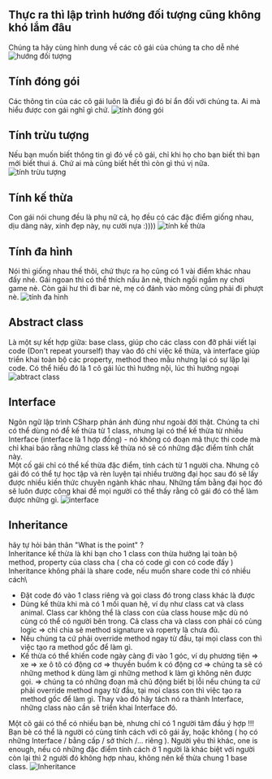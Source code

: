 ## Thực ra thì lập trình hướng đối tượng cũng không khó lắm đâu
Chúng ta hãy cùng hình dung về các cô gái của chúng ta cho dễ nhé
![hướng đối tượng](images/huongdoituong.png)
## Tính đóng gói
Các thông tin của các cô gái luôn là điều gì đó bí ẩn đối với chúng ta. Ai mà hiểu được con gái nghĩ gì chứ.
![tính đóng gói](images/tinhdonggoi.png)
## Tính trừu tượng
Nếu bạn muốn biết thông tin gì đó về cô gái, chỉ khi họ cho bạn biết thì bạn mới biết thui á. Chứ ai mà cũng biết hết thì còn gì thú vị nữa.
![tính trừu tượng](images/tinhtruutuong.png)
## Tính kế thừa
Con gái nói chung đều là phụ nữ cả, họ đều có các đặc điểm giống nhau, dịu dàng này, xinh đẹp này, nụ cười nựa :))))
![tính kế thừa](images/tinhkethua.png)
## Tính đa hình
Nói thì giống nhau thế thôi, chứ thực ra họ cũng có 1 vài điểm khác nhau đấy nhé. Gái ngoan thì có thể thích nấu ăn nè, thích ngồi ngắm ny chơi game nè. Còn gái hư thì đi bar nè, mẹ có đánh vào mông cũng phải đi phượt nè.
![tính đa hình](images/tinhdahinh.png)
## Abstract class
Là một sự kết hợp giữa: base class, giúp cho các class con đỡ phải viết lại code (Don't repeat yourself) thay vào đó chỉ việc kế thừa, và interface giúp triển khai toàn bộ các property, method theo mẫu nhưng lại có sự lặp lại code. Có thể hiểu đó là 1 cô gái lúc thì hướng nội, lúc thì hướng ngoại
![abtract class](images/abtract%20class.png)
## Interface
Ngôn ngữ lập trình CSharp phản ánh đúng như ngoài đời thật. Chúng ta chỉ có thể dùng nó để kế thừa từ 1 class, nhưng lại có thể kế thừa từ nhiều Interface (interface là 1 hợp đồng) - nó không có đoạn mã thực thi code mà chỉ khai báo rằng những class kế thừa nó sẽ có những đặc điểm tính chất này.\
Một cố gái chỉ có thể kế thừa đặc điểm, tính cách từ 1 người cha. Nhưng cô gái đó có thể tự học tập và rèn luyện tại nhiều trường đại học sau đó sẽ lấy được nhiều kiến thức chuyên ngành khác nhau. Những tấm bằng đại học đó sẽ luôn được công khai để mọi người có thể thấy rằng cô gái đó có thể làm được những gì.
![interface](images/interfaces.png)
## Inheritance
hãy tự hỏi bản thân "What is the point" ?\
Inheritance kế thừa là khi bạn cho 1 class con thừa hưởng lại toàn bộ method, property của class cha ( cha có code gì con có code đấy )
Inheritance không phải là share code, nếu muốn share code thì có nhiều cách\
- Đặt code đó vào 1 class riêng và gọi class đó trong class
khác là được
- Dùng kế thừa khi mà có 1 mối quan hệ, ví dụ như class cat và class animal. Class car không thể là class con của class house  mặc dù nó cùng có thể có người bên trong. Cả class cha và class con phải có cùng logic => chỉ chia sẻ method signature và roperty là chưa đủ.
- Nếu chúng ta cứ phải override method ngay từ đầu, tại mọi class con thì việc tạo ra method gốc để làm gì.
- Kế thừa có thể khiến code ngày càng đi vào 1 góc, ví dụ phương tiện => xe => xe ô tô có động cơ => thuyền buồm k có động cơ => chúng ta sẽ có những method k dùng làm gì
những method k làm gì không nên được gọi. => chúng ta có những đoạn mã chủ động biết bị lỗi nếu chúng ta cứ phải override method ngay từ đầu, tại mọi class con thì việc tạo ra method gốc để làm gì. Thay vào đó hãy tách nó ra thành Interface, những class nào cần sẽ triển khai Interface đó.

Một cô gái có thể có nhiều bạn bè, nhưng chỉ có 1 người tâm đầu ý hợp !!! Bạn bè có thể là người có cùng tính cách với cô gái ấy, hoặc không ( họ có những Interface / bằng cấp / sở thích /... riêng ). Người yêu thì khác, one is enough, nếu có những đặc điểm tính cách ở 1 người là khác biệt với người còn lại thì 2 người đó không hợp nhau, không nên kế thừa chung 1 base class.
![Inheritance](images/inheritance.png)
